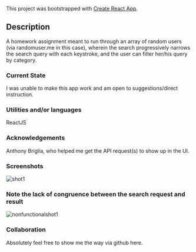 This project was bootstrapped with [Create React App](https://github.com/facebook/create-react-app).

## Description

A homework assignment meant to run through an array of random users (via randomuser.me in this case), wherein the search progressively narrows the search query with each keystroke, and the user can filter her/his query by category. 

### Current State

I was unable to make this app work and am open to suggestions/direct instruction. 

### Utilities and/or languages

ReactJS

### Acknowledgements

Anthony Briglia, who helped me get the API request(s) to show up in the UI.

### Screenshots

![shot1](https://user-images.githubusercontent.com/59940368/87269323-da052780-c49a-11ea-8587-373becc9e4e0.png)

### Note the lack of congruence between the search request and result
![nonfunctionalshot1](https://user-images.githubusercontent.com/59940368/87269327-dd001800-c49a-11ea-8fcc-7cbd75796b32.png)

### Collaboration
Absolutely feel free to show me the way via github here. 
